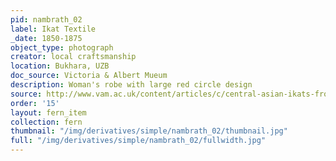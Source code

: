 ```yaml
---
pid: nambrath_02
label: Ikat Textile
_date: 1850-1875
object_type: photograph
creator: local craftsmanship
location: Bukhara, UZB
doc_source: Victoria & Albert Mueum
description: Woman's robe with large red circle design
source: http://www.vam.ac.uk/content/articles/c/central-asian-ikats-from-the-rau-collection/
order: '15'
layout: fern_item
collection: fern
thumbnail: "/img/derivatives/simple/nambrath_02/thumbnail.jpg"
full: "/img/derivatives/simple/nambrath_02/fullwidth.jpg"
---
```

